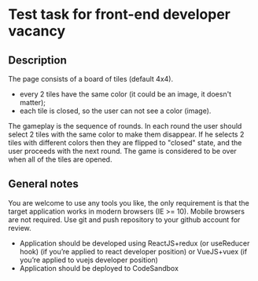 # Test task for front-end developer vacancy

## Description

The page consists of a board of tiles (default 4x4).

- every 2 tiles have the same color (it could be an image, it doesn't matter);
- each tile is closed, so the user can not see a color (image).

The gameplay is the sequence of rounds. In each round the user should select 2 tiles with the same color to make them disappear. If he selects 2 tiles with different colors then they are flipped to "closed" state, and the user proceeds with the next round. The game is considered to be over when all of the tiles are opened.

## General notes

You are welcome to use any tools you like, the only requirement is that the target application works in modern browsers (IE >= 10). Mobile browsers are not required. Use git and push repository to your github account for review.

- Application should be developed using ReactJS+redux (or useReducer hook) (if you’re applied to react developer position) or VueJS+vuex (if you’re applied to vuejs developer position)
- Application should be deployed to CodeSandbox
